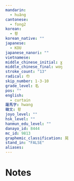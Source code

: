 ```yaml
---
mandarin:
  - huǎng
cantonese:
  - fong2
korean:
  - 황
korean_native: ""
japanese:
  - KOU
japanese_nanori: ""
vietnamese:
middle_chinese_initial: ɣ
middle_chinese_final: wɑŋ
stroke_count: "13"
radical: 巾
skip_number: 1-3-10
grade_level: 名
pos: ""
english:
  - curtain
羅馬字: hwang
韓文: 황
joyo_level: ""
hsk_level: ""
hanmun_edu_level: ""
danayo_id: 8444
mc_id: 9813
graphemic_classification: 晃
stand_in: "FALSE"
aliases:
---
```


# Notes
